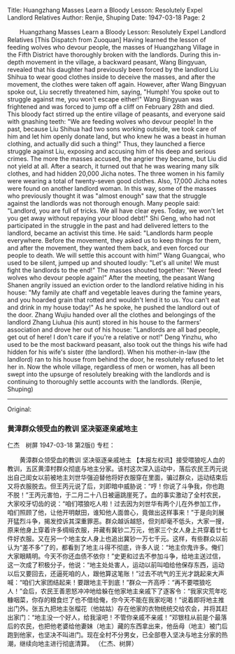 Title: Huangzhang Masses Learn a Bloody Lesson: Resolutely Expel Landlord Relatives
Author: Renjie, Shuping
Date: 1947-03-18
Page: 2

　　Huangzhang Masses Learn a Bloody Lesson:
    Resolutely Expel Landlord Relatives
    [This Dispatch from Zuoquan] Having learned the lesson of feeding wolves who devour people, the masses of Huangzhang Village in the Fifth District have thoroughly broken with the landlords. During this in-depth movement in the village, a backward peasant, Wang Bingyuan, revealed that his daughter had previously been forced by the landlord Liu Shihua to wear good clothes inside to deceive the masses, and after the movement, the clothes were taken off again. However, after Wang Bingyuan spoke out, Liu secretly threatened him, saying, "Humph! You spoke out to struggle against me, you won't escape either!" Wang Bingyuan was frightened and was forced to jump off a cliff on February 28th and died. This bloody fact stirred up the entire village of peasants, and everyone said with gnashing teeth: "We are feeding wolves who devour people! In the past, because Liu Shihua had two sons working outside, we took care of him and let him openly donate land, but who knew he was a beast in human clothing, and actually did such a thing!" Thus, they launched a fierce struggle against Liu, exposing and accusing him of his deep and serious crimes. The more the masses accused, the angrier they became, but Liu did not yield at all. After a search, it turned out that he was wearing many silk clothes, and had hidden 20,000 Jicha notes. The three women in his family were wearing a total of twenty-seven good clothes. Also, 17,000 Jicha notes were found on another landlord woman. In this way, some of the masses who previously thought it was "almost enough" saw that the struggle against the landlords was not thorough enough. Many people said: "Landlord, you are full of tricks. We all have clear eyes. Today, we won't let you get away without repaying your blood debt!" Shi Geng, who had not participated in the struggle in the past and had delivered letters to the landlord, became an activist this time. He said: "Landlords harm people everywhere. Before the movement, they asked us to keep things for them, and after the movement, they wanted them back, and even forced our people to death. We will settle this account with him!" Wang Guangcai, who used to be silent, jumped up and shouted loudly: "Let's all unite! We must fight the landlords to the end!" The masses shouted together: "Never feed wolves who devour people again!" After the meeting, the peasant Wang Shanen angrily issued an eviction order to the landlord relative hiding in his house: "My family ate chaff and vegetable leaves during the famine years, and you hoarded grain that rotted and wouldn't lend it to us. You can't eat and drink in my house today!" As he spoke, he pushed the landlord out of the door. Zhang Wujiu handed over all the clothes and belongings of the landlord Zhang Liuhua (his aunt) stored in his house to the farmers' association and drove her out of his house: "Landlords are all bad people, get out of here! I don't care if you're a relative or not!" Deng Yinzhu, who used to be the most backward peasant, also took out the things his wife had hidden for his wife's sister (the landlord). When his mother-in-law (the landlord) ran to his house from behind the door, he resolutely refused to let her in. Now the whole village, regardless of men or women, has all been swept into the upsurge of resolutely breaking with the landlords and is continuing to thoroughly settle accounts with the landlords.
            (Renjie, Shuping)



<hr /> 

Original: 


### 黄漳群众领受血的教训  坚决驱逐亲戚地主
仁杰　树屏
1947-03-18
第2版()
专栏：

　　黄漳群众领受血的教训
    坚决驱逐亲戚地主
    【本报左权讯】接受喂狼吃人血的教训，五区黄漳村群众彻底与地主分家。该村这次深入运动中，落后农民王丙元说出自己闺女以前被地主刘世华强迫替他将好衣服穿在里面，骗过群众，运动结束后又将衣服脱去。但王丙元说了后，刘即暗中威胁说：“哼！你说了斗争我，你也跑不脱！”王丙元害怕，于二月二十八日被逼跳崖死了。血的事实激动了全村农民，大家咬牙切齿的说：“咱们喂狼吃人啦！过去因为刘世华有两个儿在外参加工作，咱们照顾了他，让他开明献田，谁知他人面兽心，竟做出这样事来！”于是向刘展开猛烈斗争，揭发控诉其深重罪恶。群众越诉越怒，但刘却毫不低头，大家一搜，原来他身上穿着许多绸缎衣服，并藏有冀钞二万元，他家三个女人身上共穿着廿七件好衣服。又在另一个地主女人身上也追出冀钞一万七千元。这样，有些群众以前认为“差不多”了的，都看到了地主斗得不彻底，许多人说：“地主你鬼许多。俺们大家眼睛明。今天不你还血债不依你！”史更和过去不参加斗争，给地主送过信，这一次成了积极分子，他说：“地主处处害人，运动以前叫咱给他保存东西，运动以后又要回去，还逼死咱的人，跟他算这笔账！”过去不吭气的王光才跳起来大声喊：“咱们大家团结起来！要跟地主干到底！”群众一齐高呼：“再不要喂狼吃人！”会后，农民王善恩怒冲冲地给躲在他家地主亲戚下了逐客令：“我家灾荒年吃糠咽菜，你存的粮食烂了也不借给俺，你今天不能在我家吃喝！”说着即将地主推出门外。张五九把地主张榴花（他姑姑）存在他家的衣物统统交给农会，并将其赶出家门：“地主没一个好人，给我滚吧！不管你亲戚不亲戚！”邓银柱从前是个最落后的农民，也把他老婆给他妻妹（地主）藏的东西拿出来，他岳母（地主）被门后跑到他家，也坚决不叫进门。现在全村不分男女，已全部卷入坚决与地主分家的热潮，继续向地主进行彻底清算。
            （仁杰、树屏）
